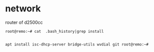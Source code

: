 # network
<p>router of d2500cc<p/>
<code>root@remo:~# cat  .bash_history|grep install
  
apt install isc-dhcp-server bridge-utils wvdial git
root@remo:~#
